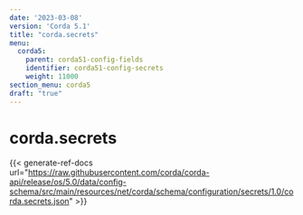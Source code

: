 ```yaml
---
date: '2023-03-08'
version: 'Corda 5.1'
title: "corda.secrets"
menu:
  corda5:
    parent: corda51-config-fields
    identifier: corda51-config-secrets
    weight: 11000
section_menu: corda5
draft: "true"
---
```

# corda.secrets
{{< generate-ref-docs url="https://raw.githubusercontent.com/corda/corda-api/release/os/5.0/data/config-schema/src/main/resources/net/corda/schema/configuration/secrets/1.0/corda.secrets.json" >}}